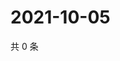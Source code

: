 # 2021-10-05

共 0 条

<!-- BEGIN -->
<!-- 最后更新时间 Tue Oct 05 2021 12:19:40 GMT+0800 (China Standard Time) -->

<!-- END -->
